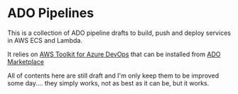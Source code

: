 # ADO Pipelines

This is a collection of ADO pipeline drafts to build, push and deploy services in AWS ECS and Lambda.

It relies on [AWS Toolkit for Azure DevOps](https://aws.amazon.com/vsts/) that can be installed from [ADO Marketplace](https://marketplace.visualstudio.com/items?itemName=AmazonWebServices.aws-vsts-tools)

All of contents here are still draft and I'm only keep them to be improved some day.... they simply works, not as best as it can be, but it works.